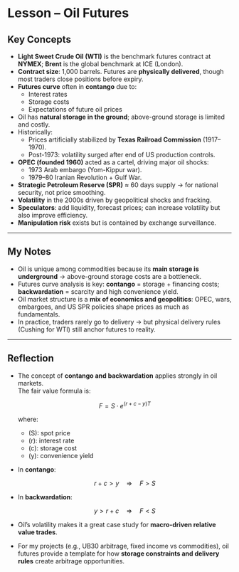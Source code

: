 # Lesson – Oil Futures

## Key Concepts

- **Light Sweet Crude Oil (WTI)** is the benchmark futures contract at **NYMEX**; **Brent** is the global benchmark at ICE (London).  
- **Contract size**: 1,000 barrels. Futures are **physically delivered**, though most traders close positions before expiry.  
- **Futures curve** often in **contango** due to:
  - Interest rates
  - Storage costs
  - Expectations of future oil prices  
- Oil has **natural storage in the ground**; above-ground storage is limited and costly.  
- Historically:
  - Prices artificially stabilized by **Texas Railroad Commission** (1917–1970).  
  - Post-1973: volatility surged after end of US production controls.  
- **OPEC (founded 1960)** acted as a cartel, driving major oil shocks:
  - 1973 Arab embargo (Yom-Kippur war).  
  - 1979–80 Iranian Revolution + Gulf War.  
- **Strategic Petroleum Reserve (SPR)** ≈ 60 days supply → for national security, not price smoothing.  
- **Volatility** in the 2000s driven by geopolitical shocks and fracking.  
- **Speculators**: add liquidity, forecast prices; can increase volatility but also improve efficiency.  
- **Manipulation risk** exists but is contained by exchange surveillance.  

---

## My Notes

- Oil is unique among commodities because its **main storage is underground** → above-ground storage costs are a bottleneck.  
- Futures curve analysis is key: **contango** = storage + financing costs; **backwardation** = scarcity and high convenience yield.  
- Oil market structure is a **mix of economics and geopolitics**: OPEC, wars, embargoes, and US SPR policies shape prices as much as fundamentals.  
- In practice, traders rarely go to delivery → but physical delivery rules (Cushing for WTI) still anchor futures to reality.  

---

## Reflection

- The concept of **contango and backwardation** applies strongly in oil markets.  
  The fair value formula is:  

  $$
  F = S \cdot e^{(r + c - y)T}
  $$

  where:  

  - \(S\): spot price  
  - \(r\): interest rate  
  - \(c\): storage cost  
  - \(y\): convenience yield  

- In **contango**:  

  $$
  r + c > y \quad \Rightarrow \quad F > S
  $$

- In **backwardation**:  

  $$
  y > r + c \quad \Rightarrow \quad F < S
  $$

- Oil’s volatility makes it a great case study for **macro-driven relative value trades**.  
- For my projects (e.g., UB30 arbitrage, fixed income vs commodities), oil futures provide a template for how **storage constraints and delivery rules** create arbitrage opportunities.  

